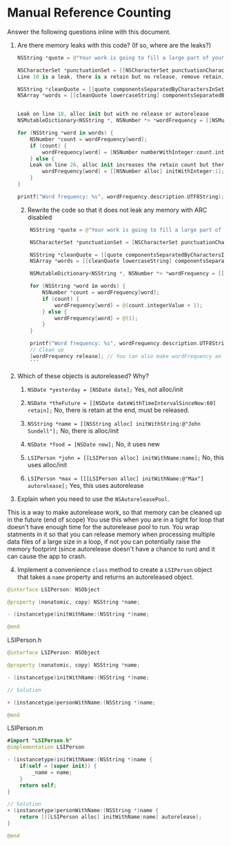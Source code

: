 # Manual Reference Counting

Answer the following questions inline with this document.

1. Are there memory leaks with this code? (If so, where are the leaks?)

	```swift
	NSString *quote = @"Your work is going to fill a large part of your life, and the only way to be truly satisfied is to do what you believe is great work. And the only way to do great work is to love what you do. If you haven't found it yet, keep looking. Don't settle. As with all matters of the heart, you'll know when you find it. - Steve Jobs";

	NSCharacterSet *punctuationSet = [[NSCharacterSet punctuationCharacterSet] retain];
    Line 10 is a leak, there is a retain but no release, remove retain. (This is an autorelease object)
    
	NSString *cleanQuote = [[quote componentsSeparatedByCharactersInSet:punctuationSet] componentsJoinedByString:@""];
	NSArray *words = [[cleanQuote lowercaseString] componentsSeparatedByString:@" "];


    Leak on line 18, alloc init but with no release or autorelease
	NSMutableDictionary<NSString *, NSNumber *> *wordFrequency = [[NSMutableDictionary alloc] init];

	for (NSString *word in words) {
		NSNumber *count = wordFrequency[word];
		if (count) {
			wordFrequency[word] = [NSNumber numberWithInteger:count.integerValue + 1];
		} else {
        Leak on line 26, alloc init increases the retain count but there is no release or autorelease.
			wordFrequency[word] = [[NSNumber alloc] initWithInteger:1];
		}
	}

	printf("Word frequency: %s", wordFrequency.description.UTF8String);
	```

	2. Rewrite the code so that it does not leak any memory with ARC disabled

    ```swift
        NSString *quote = @"Your work is going to fill a large part of your life, and the only way to be truly satisfied is to do what you believe is great work. And the only way to do great work is to love what you do. If you haven't found it yet, keep looking. Don't settle. As with all matters of the heart, you'll know when you find it. - Steve Jobs";
    
        NSCharacterSet *punctuationSet = [NSCharacterSet punctuationCharacterSet];
    
        NSString *cleanQuote = [[quote componentsSeparatedByCharactersInSet:punctuationSet] componentsJoinedByString:@""];
        NSArray *words = [[cleanQuote lowercaseString] componentsSeparatedByString:@" "];
    
        NSMutableDictionary<NSString *, NSNumber *> *wordFrequency = [[NSMutableDictionary alloc] init];
    
        for (NSString *word in words) {
            NSNumber *count = wordFrequency[word];
            if (count) {
                wordFrequency[word] = @(count.integerValue + 1);
            } else {
                wordFrequency[word] = @(1);
            }
        }
    
        printf("Word frequency: %s", wordFrequency.description.UTF8String);
        // Clean up 
        [wordFrequency release]; // You can also make wordFrequency an autoreleased object.
        ```

2. Which of these objects is autoreleased?  Why?

	1. `NSDate *yesterday = [NSDate date];`
        Yes, not alloc/init
	
	2. `NSDate *theFuture = [[NSDate dateWithTimeIntervalSinceNow:60] retain];`
    No, there is retain at the end, must be released.
	
	3. `NSString *name = [[NSString alloc] initWithString:@"John Sundell"];`
    No, there is alloc/init
	
	4. `NSDate *food = [NSDate new];`
    No, it uses new
	
	5. `LSIPerson *john = [[LSIPerson alloc] initWithName:name];`
    No, this uses alloc/init
	
	6. `LSIPerson *max = [[[LSIPerson alloc] initWithName:@"Max"] autorelease];`
    Yes, this uses autorelease

3. Explain when you need to use the `NSAutoreleasePool`.

This is a way to make autorelease work, so that memory can be cleaned up in the future (end of scope)
You use this when you are in a tight for loop that doesn't have enough time for the autorelease pool to run. You wrap statments in it so that you can release memory when processing multiple data files of a large size in a loop, if not you can potentially raise the memory footprint (since autorelease doesn't have a chance to run) and it can cause the app to crash.


4. Implement a convenience `class` method to create a `LSIPerson` object that takes a `name` property and returns an autoreleased object.

```swift
@interface LSIPerson: NSObject

@property (nonatomic, copy) NSString *name;

- (instancetype)initWithName:(NSString *)name;

@end
```

LSIPerson.h
```swift
@interface LSIPerson: NSObject

@property (nonatomic, copy) NSString *name;

- (instancetype)initWithName:(NSString *)name;

// Solution

+ (instancetype)personWithName:(NSString *)name;

@end
```

LSIPerson.m
```swift
#import "LSIPerson.h"
@implementation LSIPerson

- (instancetype)initWithName:(NSString *)name {
    if(self = [super init]) {
        _name = name;
    }
    return self;
}

// Solution
+ (instancetype)personWithName:(NSString *)name {
    return [[[LSIPerson alloc] initWithName:name] autorelease];
}

@end
```
